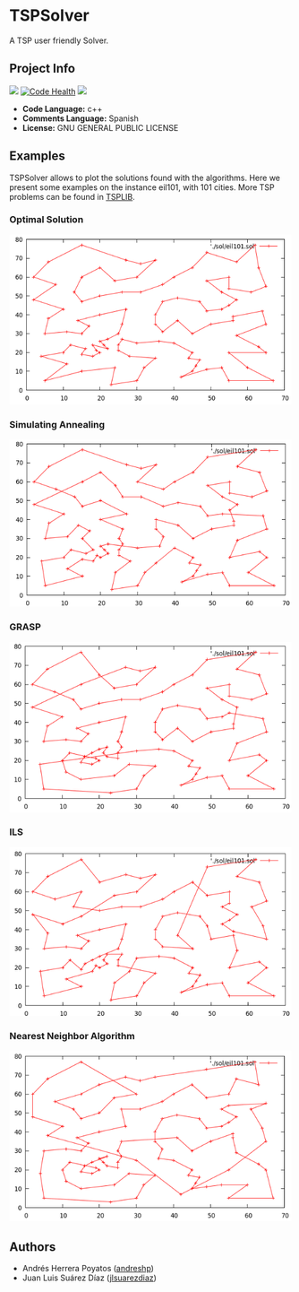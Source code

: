 # TSPSolver

A TSP user friendly Solver.

## Project Info

![](https://travis-ci.org/andreshp/TSPSolver.svg?branch=master)
[![Code Health](https://landscape.io/github/andreshp/TSPSolver/master/landscape.svg?style=flat)](https://landscape.io/github/andreshp/TSPSolver/master)
![](https://img.shields.io/badge/license-GNU-blue.svg)

- **Code Language:** c++
- **Comments Language:** Spanish
- **License:** GNU GENERAL PUBLIC LICENSE

## Examples

TSPSolver allows to plot the solutions found with the algorithms. Here we present some examples on the instance eil101, with 101 cities. More TSP problems can be found in [TSPLIB](http://www.iwr.uni-heidelberg.de/groups/comopt/software/TSPLIB95/index.html).

### Optimal Solution
![](https://github.com/andreshp/TSPSolver/blob/master/Images/eil101-SolucionOptima-629.png)
### Simulating Annealing
![](https://github.com/andreshp/TSPSolver/blob/master/Images/eil101-SA-665.68-1.3seg-10000iter.png)
### GRASP
![](https://github.com/andreshp/TSPSolver/blob/master/Images/eil101-GRASP-300iteraciones-677-1.37seg.png)
### ILS
![](https://github.com/andreshp/TSPSolver/blob/master/Images/eil101-ILS-120iteraciones-690-1%2C49sec.png)
### Nearest Neighbor Algorithm
![](https://github.com/andreshp/TSPSolver/blob/master/Images/eil101-VMC-736.368-0.01636seg.png)


## Authors

- Andrés Herrera Poyatos ([andreshp](https://github.com/andreshp))
- Juan Luis Suárez Díaz ([jlsuarezdiaz](https://github.com/jlsuarezdiaz))
